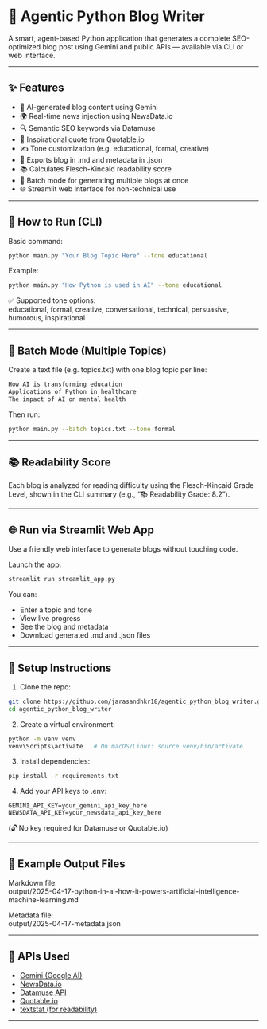 
# 🧠 Agentic Python Blog Writer

A smart, agent-based Python application that generates a complete SEO-optimized blog post using Gemini and public APIs — available via CLI or web interface.

---

## ✨ Features

- 🧠 AI-generated blog content using Gemini
- 🌍 Real-time news injection using NewsData.io
- 🔍 Semantic SEO keywords via Datamuse
- 💬 Inspirational quote from Quotable.io
- ✍️ Tone customization (e.g. educational, formal, creative)
- 📄 Exports blog in .md and metadata in .json
- 📚 Calculates Flesch-Kincaid readability score
- 🔁 Batch mode for generating multiple blogs at once
- 🌐 Streamlit web interface for non-technical use

---

## 🚀 How to Run (CLI)

Basic command:

```bash
python main.py "Your Blog Topic Here" --tone educational
```

Example:

```bash
python main.py "How Python is used in AI" --tone educational
```

✅ Supported tone options:  
educational, formal, creative, conversational, technical, persuasive, humorous, inspirational

---

## 🔁 Batch Mode (Multiple Topics)

Create a text file (e.g. topics.txt) with one blog topic per line:

```txt
How AI is transforming education
Applications of Python in healthcare
The impact of AI on mental health
```

Then run:

```bash
python main.py --batch topics.txt --tone formal
```

---

## 📚 Readability Score

Each blog is analyzed for reading difficulty using the Flesch-Kincaid Grade Level, shown in the CLI summary (e.g., “📚 Readability Grade: 8.2”).

---

## 🌐 Run via Streamlit Web App

Use a friendly web interface to generate blogs without touching code.

Launch the app:

```bash
streamlit run streamlit_app.py
```

You can:

- Enter a topic and tone
- View live progress
- See the blog and metadata
- Download generated .md and .json files

---

## 🔧 Setup Instructions

1. Clone the repo:

```bash
git clone https://github.com/jarasandhkr18/agentic_python_blog_writer.git
cd agentic_python_blog_writer
```

2. Create a virtual environment:

```bash
python -m venv venv
venv\Scripts\activate   # On macOS/Linux: source venv/bin/activate
```

3. Install dependencies:

```bash
pip install -r requirements.txt
```

4. Add your API keys to .env:

```env
GEMINI_API_KEY=your_gemini_api_key_here
NEWSDATA_API_KEY=your_newsdata_api_key_here
```

(🔓 No key required for Datamuse or Quotable.io)

---

## 📁 Example Output Files

Markdown file:  
output/2025-04-17-python-in-ai-how-it-powers-artificial-intelligence-machine-learning.md

Metadata file:  
output/2025-04-17-metadata.json

---

## 🧪 APIs Used

- [Gemini (Google AI)](https://ai.google.dev)
- [NewsData.io](https://newsdata.io)
- [Datamuse API](https://www.datamuse.com/api/)
- [Quotable.io](https://github.com/lukePeavey/quotable)
- [textstat (for readability)](https://pypi.org/project/textstat/)

---

